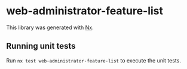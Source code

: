 # web-administrator-feature-list

This library was generated with [Nx](https://nx.dev).

## Running unit tests

Run `nx test web-administrator-feature-list` to execute the unit tests.
